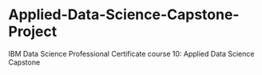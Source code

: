 # Applied-Data-Science-Capstone-Project
IBM Data Science Professional Certificate course 10: Applied Data Science Capstone
